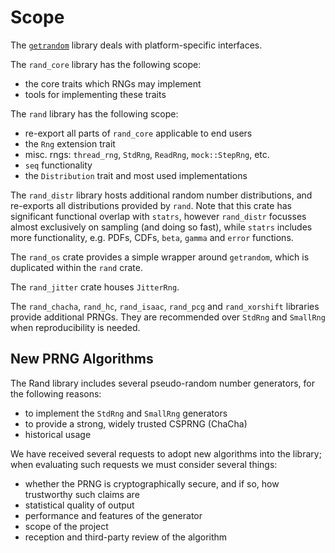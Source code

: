 # Scope

The [`getrandom`](https://github.com/rust-random/getrandom/) library deals with
platform-specific interfaces.

The `rand_core` library has the following scope:

-   the core traits which RNGs may implement
-   tools for implementing these traits

The `rand` library has the following scope:

-   re-export all parts of `rand_core` applicable to end users
-   the `Rng` extension trait
-   misc. rngs: `thread_rng`, `StdRng`, `ReadRng`, `mock::StepRng`, etc.
-   `seq` functionality
-   the `Distribution` trait and most used implementations

The `rand_distr` library hosts additional random number distributions, and
re-exports all distributions provided by `rand`. Note that this crate has
significant functional overlap with `statrs`, however `rand_distr` focusses
almost exclusively on sampling (and doing so fast), while `statrs` includes
more functionality, e.g. PDFs, CDFs, `beta`, `gamma` and `error` functions.

The `rand_os` crate provides a simple wrapper around `getrandom`, which is
duplicated within the `rand` crate.

The `rand_jitter` crate houses `JitterRng`.

The `rand_chacha`, `rand_hc`, `rand_isaac`, `rand_pcg` and `rand_xorshift`
libraries provide additional PRNGs. They are recommended over `StdRng` and
`SmallRng` when reproducibility is needed.

## New PRNG Algorithms

The Rand library includes several pseudo-random number generators, for the
following reasons:

-   to implement the `StdRng` and `SmallRng` generators
-   to provide a strong, widely trusted CSPRNG (ChaCha)
-   historical usage

We have received several requests to adopt new algorithms into the library; when
evaluating such requests we must consider several things:

-   whether the PRNG is cryptographically secure, and if so, how trustworthy
    such claims are
-   statistical quality of output
-   performance and features of the generator
-   scope of the project
-   reception and third-party review of the algorithm
